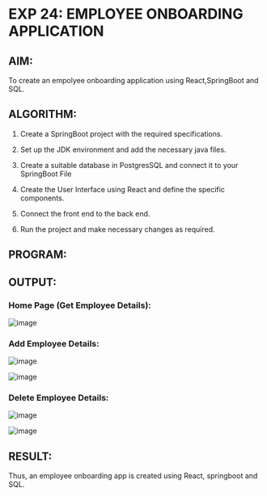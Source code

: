 # EXP 24: EMPLOYEE ONBOARDING APPLICATION

## AIM:
 To create an empolyee onboarding application using React,SpringBoot and SQL.

 ## ALGORITHM:

 1. Create a SpringBoot project with the required specifications.
 
 2. Set up the JDK environment and add the necessary java files.
 
 3. Create a suitable database in PostgresSQL and connect it to your SpringBoot File
 
 4. Create the User Interface using React and define the specific components.
 
 5. Connect the front end to the back end.
 
 6. Run the project and make necessary changes as required.

 ## PROGRAM:

 ## OUTPUT:

 ### Home Page (Get Employee Details):
 ![image](https://github.com/Aashima02/Employee-Onboarding-Application/assets/93427086/26a6bc91-5584-4c7e-a963-67f2c7e11255)

 ### Add Employee Details: 
 ![image](https://github.com/Aashima02/Employee-Onboarding-Application/assets/93427086/de689e57-01ef-4c89-9fdc-f8066eab7407)

![image](https://github.com/Aashima02/Employee-Onboarding-Application/assets/93427086/46a18c54-a871-4ee2-b62f-360f606fc1a9)

### Delete Employee Details:
![image](https://github.com/Aashima02/Employee-Onboarding-Application/assets/93427086/d165d061-05fd-47cc-becc-7fa3e0d41bd3)

![image](https://github.com/Aashima02/Employee-Onboarding-Application/assets/93427086/8865a005-68ca-4e50-a5ea-f74425e3ac59)

 ## RESULT:

 Thus, an employee onboarding app is created using React, springboot and SQL.
